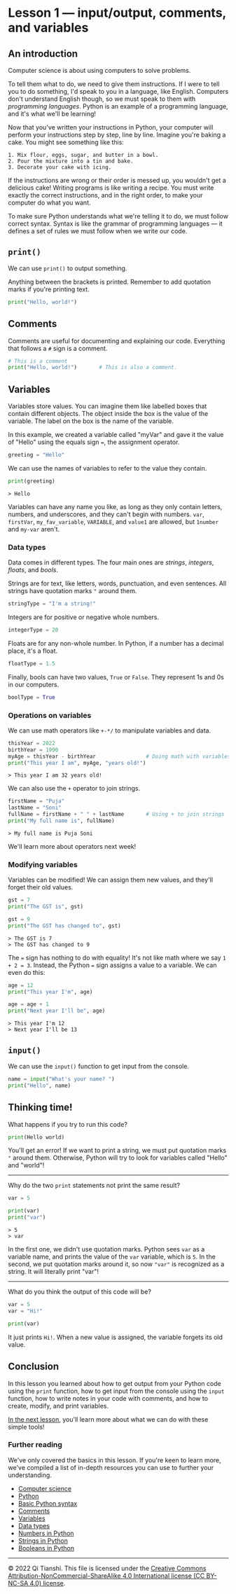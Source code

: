 # Lesson 1 — input/output, comments, and variables

## An introduction
Computer science is about using computers to solve problems.

To tell them what to do, we need to give them instructions. If I were to tell you to do something, I'd speak to you in a language, like English. Computers don't understand English though, so we must speak to them with *programming languages*. Python is an example of a programming language, and it's what we'll be learning!

Now that you've written your instructions in Python, your computer will perform your instructions step by step, line by line. Imagine you're baking a cake. You might see something like this:

```
1. Mix flour, eggs, sugar, and butter in a bowl.
2. Pour the mixture into a tin and bake.
3. Decorate your cake with icing.
```

If the instructions are wrong or their order is messed up, you wouldn't get a delicious cake! Writing programs is like writing a recipe. You must write exactly the correct instructions, and in the right order, to make your computer do what you want.

To make sure Python understands what we're telling it to do, we must follow correct syntax. Syntax is like the grammar of programming languages — it defines a set of rules we must follow when we write our code.

## `print()`
We can use `print()` to output something.

Anything between the brackets is printed. Remember to add quotation marks if you're printing text.

```Python
print("Hello, world!")
```

## Comments
Comments are useful for documenting and explaining our code. Everything that follows a `#` sign is a comment.

```Python
# This is a comment
print("Hello, world!")       # This is also a comment.
```

## Variables
Variables store values. You can imagine them like labelled boxes that contain different objects. The object inside the box is the value of the variable. The label on the box is the name of the variable.

In this example, we created a variable called "myVar" and gave it the value of "Hello" using the equals sign `=`, the assignment operator.

```Python
greeting = "Hello"
```

We can use the names of variables to refer to the value they contain.

```Python
print(greeting)
```

```
> Hello
```

Variables can have any name you like, as long as they only contain letters, numbers, and underscores, and they can't begin with numbers. `var`, `firstVar`, `my_fav_variable`, `VARIABLE`, and `value1` are allowed, but `1number` and `my-var` aren't.

### Data types
Data comes in different types. The four main ones are *strings*, *integers*, *floats*, and *bools*.

Strings are for text, like letters, words, punctuation, and even sentences. All strings have quotation marks `"` around them.

```Python
stringType = "I'm a string!"
```

Integers are for positive or negative whole numbers.

```Python
integerType = 20
```

Floats are for any non-whole number. In Python, if a number has a decimal place, it's a float.

```Python
floatType = 1.5
```

Finally, bools can have two values, `True` or `False`. They represent 1s and 0s in our computers.

```Python
boolType = True
```

### Operations on variables
We can use math operators like `+-*/` to manipulate variables and data.

```Python
thisYear = 2022
birthYear = 1990
myAge = thisYear - birthYear                # Doing math with variables
print("This year I am", myAge, "years old!")
```

```
> This year I am 32 years old!
```

We can also use the `+` operator to join strings.

```Python
firstName = "Puja"
lastName = "Soni"
fullName = firstName + " " + lastName       # Using + to join strings
print("My full name is", fullName)
```

```
> My full name is Puja Soni
```

We'll learn more about operators next week!

### Modifying variables
Variables can be modified! We can assign them new values, and they'll forget their old values.

```Python
gst = 7
print("The GST is", gst)

gst = 9
print("The GST has changed to", gst)
```

```
> The GST is 7
> The GST has changed to 9
```

The `=` sign has nothing to do with equality! It's not like math where we say `1 + 2 = 3`. Instead, the Python `=` sign assigns a value to a variable. We can even do this:

```Python
age = 12
print("This year I'm", age)

age = age + 1
print("Next year I'll be", age)
```

```
> This year I'm 12
> Next year I'll be 13
```

## `input()`
We can use the `input()` function to get input from the console.

```Python
name = input("What's your name? ")
print("Hello", name)
```

## Thinking time!
What happens if you try to run this code?

```Python
print(Hello world)
```

You'll get an error! If we want to print a string, we must put quotation marks `"` around them. Otherwise, Python will try to look for variables called "Hello" and "world"!

---

Why do the two `print` statements not print the same result?

```Python
var = 5

print(var)
print("var")
```

```
> 5
> var
```

In the first one, we didn't use quotation marks. Python sees `var` as a variable name, and prints the value of the `var` variable, which is `5`. In the second, we put quotation marks around it, so now `"var"` is recognized as a string. It will literally print "var"!

---

What do you think the output of this code will be?

```Python
var = 5
var = "Hi!"

print(var)
```

It just prints `Hi!`. When a new value is assigned, the variable forgets its old value.

## Conclusion
In this lesson you learned about how to get output from your Python code using the `print` function, how to get input from the console using the `input` function, how to write notes in your code with comments, and how to create, modify, and print variables.

[In the next lesson](https://github.com/qitianshi/tyros-resources/tree/main/Lesson%202), you'll learn more about what we can do with these simple tools!

### Further reading
We've only covered the basics in this lesson. If you're keen to learn more, we've compiled a list of in-depth resources you can use to further your understanding.

* [Computer science](https://undergrad.cs.umd.edu/what-computer-science)
* [Python](https://www.w3schools.com/python/python_intro.asp)
* [Basic Python syntax](https://www.w3schools.com/python/python_syntax.asp)
* [Comments](https://www.w3schools.com/python/python_comments.asp)
* [Variables](https://www.w3schools.com/python/python_variables.asp)
* [Data types](https://www.w3schools.com/python/python_datatypes.asp)
* [Numbers in Python](https://www.w3schools.com/python/python_numbers.asp)
* [Strings in Python](https://www.w3schools.com/python/python_strings.asp)
* [Booleans in Python](https://www.w3schools.com/python/python_booleans.asp)

---
© 2022 Qi Tianshi. This file is licensed under the [Creative Commons Attribution-NonCommercial-ShareAlike 4.0 International license (CC BY-NC-SA 4.0) license](https://creativecommons.org/licenses/by-nc-sa/4.0/).
